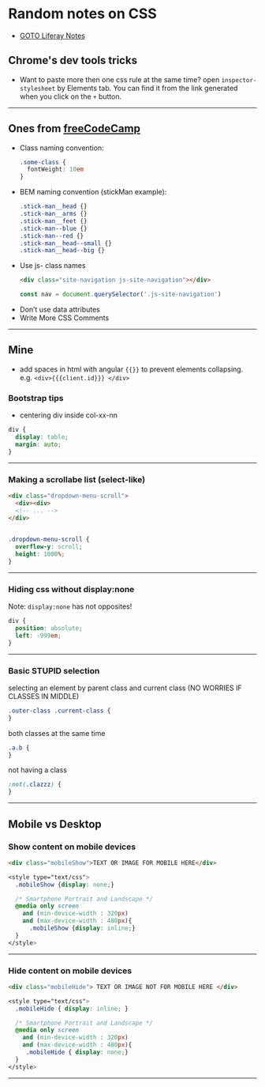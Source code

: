 # Random notes on CSS

+ [GOTO Liferay Notes](../java/liferay.md)

## Chrome's dev tools tricks

+ Want to paste more then one css rule at the same time? open ```inspector-stylesheet``` by Elements tab. You can find it from the link generated when you click on the ```+``` button.

---

## Ones from [freeCodeCamp](https://medium.freecodecamp.org/css-naming-conventions-that-will-save-you-hours-of-debugging-35cea737d849)

+ Class naming convention:
  ```css
  .some-class {
    fontWeight: 10em
  }
  ```
+ BEM naming convention (stickMan example):
  ```css
  .stick-man__head {}
  .stick-man__arms {}
  .stick-man__feet {}
  .stick-man--blue {}
  .stick-man--red {}
  .stick-man__head--small {}
  .stick-man__head--big {}
  ```
+ Use js- class names
  ```html
  <div class="site-navigation js-site-navigation"></div>
  ```
  ```javascript
  const nav = document.querySelector('.js-site-navigation')
  ```
+ Don’t use data attributes
+ Write More CSS Comments

---

## Mine

+ add spaces in html with angular ```{{}}``` to prevent elements collapsing. e.g. ```<div>{{{client.id}}} </div>```

### Bootstrap tips

+ centering div inside col-xx-nn

```css
div {
  display: table;
  margin: auto;
}
```

---

### Making a scrollabe list (select-like)

```html
<div class="dropdown-menu-scroll">
  <div><div>
  <!-- ... -->
</div>
  
```

```css
.dropdown-menu-scroll {
  overflow-y: scroll;
  height: 1000%;
}
```

---

### Hiding css without display:none

Note: ```display:none``` has not opposites!

```css
div {
  position: absolute; 
  left: -999em;
}
```

---

### Basic STUPID selection

selecting an element by parent class and current class (NO WORRIES IF CLASSES IN MIDDLE)

```css
.outer-class .current-class {
}
```

both classes at the same time

```css
.a.b {
}
```

not having a class

```css
:not(.clazzz) {
}
```

---

## Mobile vs Desktop

### Show content on mobile devices

```html
<div class="mobileShow">TEXT OR IMAGE FOR MOBILE HERE</div>
```

```css
<style type="text/css">
  .mobileShow {display: none;}

  /* Smartphone Portrait and Landscape */
  @media only screen 
    and (min-device-width : 320px)
    and (max-device-width : 480px){
      .mobileShow {display: inline;}
  }
</style>
```

---

### Hide content on mobile devices

```html
<div class="mobileHide"> TEXT OR IMAGE NOT FOR MOBILE HERE </div>
```

```css
<style type="text/css">
  .mobileHide { display: inline; }

  /* Smartphone Portrait and Landscape */
  @media only screen 
    and (min-device-width : 320px)
    and (max-device-width : 480px){
     .mobileHide { display: none;}
  }
</style>
```

---


